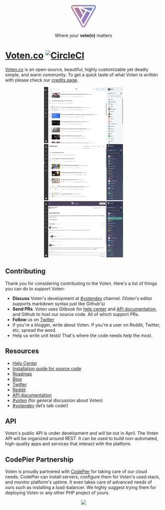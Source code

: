 <p align="center">
  <p align="center">
    <img src="./public/imgs/voten.png" alt="Voten" height="72"
  </p>
  <p align="center">
    Where your <strong>vote(n)</strong> matters
  </p>
</p>

# [Voten.co](https://voten.co) [![CircleCI](https://circleci.com/gh/voten-co/voten/tree/master.svg?style=svg)](https://circleci.com/gh/voten-co/voten/tree/master)

[Voten.co](https://voten.co) is an open-source, beautiful, highly customizable yet deadly simple, and warm community. To get a quick taste of what Voten is written with please check our [credits page](https://voten.co/credits).


<p align="center">
  <img src="./public/imgs/screenshots/screenshot-1.jpg" height="180">
  <img src="./public/imgs/screenshots/screenshot-2.jpg" height="180">
  <img src="./public/imgs/screenshots/screenshot-3.jpg" height="180">
</p>

## Contributing

Thank you for considering contributing to the Voten. Here's a list of things you can do to support Voten:

- **Discuss** Voten's development at  [#votendev](https://voten.co/c/votendev) channel. (Voten's editor supports markdown syntax just like Github's)
- **Send PRs**. Voten uses Gitbook for [help center](https://help.voten.co) and [API documentation](https://api.voten.co), and Github to host our source code. All of which support PRs. 
- **Follow** us on [Twitter](https://twitter.com/voten_co) 
- If you're a blogger, write about Voten. If you're a user on Reddit, Twitter, etc, spread the word. 
- Help us write unit tests! That's where the code needs help the most. 

## Resources

- [Help Center](https://help.voten.co)
- [Installation guide for source code](/installation.md)
- [Roadmap](https://github.com/voten-co/voten/projects/2)
- [Blog](https://medium.com/voten/)
- [Twitter](https://twitter.com/voten_co)
- [Reddit](https://www.reddit.com/r/voten/)
- [API documentation](https://api.voten.co)
- [#voten](https://voten.co/c/voten) (for general discussion about Voten)
- [#votendev](https://voten.co/c/votendev) (let’s talk code!)

## API

Voten's public API is under development and will be out in April. The Voten API will be organized around REST. It can be used to build non-automated, high-quality apps and services that interact with the platform.

## CodePier Partnership 

Voten is proudly partnered with [CodePier](https://codepier.io/?ref=voten) for taking care of our cloud needs. CodePier can install servers, configure them for Voten's used stack, and monitor platform's uptime. It even  takes care of advanced needs of ours such as installing a load-balancer. We highly suggest trying them for deploying Voten or any other PHP project of yours. 

<p align="center">
  <img src="https://codepier.io/assets/img/CP_Logo_SQ-onWhite.svg">
</p>